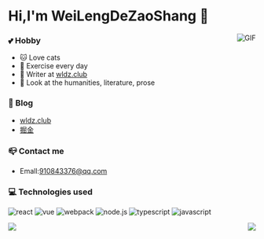 # Hi,I'm WeiLengDeZaoShang 👋

<img align="right" alt="GIF" src="https://raw.githubusercontent.com/haoruilee/haoruilee/master/pic/pusheencode.gif" />

### 


### :two_hearts: Hobby
- :cat: Love cats
- 🏃  Exercise every day
- :pencil: Writer at [wldz.club](https://wldz.club)
- :book: Look at the humanities, literature, prose


### :pencil: Blog

- [wldz.club](https://wldz.club)
- [掘金](https://juejin.cn/user/2718436552614461/posts)

###  :mailbox_closed: Contact me

- Emall:910843376@qq.com


### 💻 Technologies used

![react](https://img.shields.io/badge/React-20232A?style=for-the-badge&logo=react&logoColor=61DAFB) ![vue](https://img.shields.io/badge/Vue.js-35495E?style=for-the-badge&logo=vuedotjs&logoColor=4FC08D ) ![webpack](https://img.shields.io/badge/Webpack-8DD6F9?style=for-the-badge&logo=Webpack&logoColor=white) ![node.js](https://img.shields.io/badge/Node.js-339933?style=for-the-badge&logo=nodedotjs&logoColor=white) ![typescript](https://img.shields.io/badge/TypeScript-007ACC?style=for-the-badge&logo=typescript&logoColor=white ) ![javascript](https://img.shields.io/badge/JavaScript-323330?style=for-the-badge&logo=javascript&logoColor=F7DF1E)

<img align="left" src="https://github-readme-stats.vercel.app/api?username=weilengdezaoshang&count_private=true&show_icons=true&theme=graywhite&hide_border=true"/>
<img align="right" src="https://github-readme-stats.vercel.app/api/top-langs/?username=weilengdezaoshang&layout=compact&theme=graywhite&hide_border=true" />
